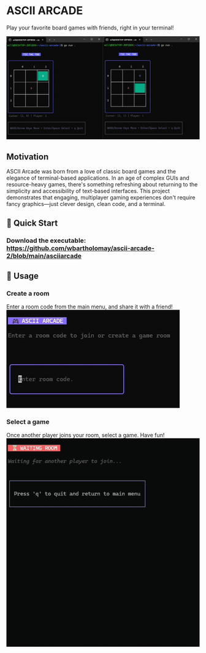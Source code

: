 # ASCII ARCADE
Play your favorite board games with friends, right in your terminal!

![Tic Tac Toe Demo](./images/tictactoe-demo.gif)

## Motivation

ASCII Arcade was born from a love of classic board games and the elegance of terminal-based applications. In an age of complex GUIs and resource-heavy games, there's something refreshing about returning to the simplicity and accessibility of text-based interfaces. This project demonstrates that engaging, multiplayer gaming experiences don't require fancy graphics—just clever design, clean code, and a terminal.

## 🚀 Quick Start

### Download the executable: https://github.com/wbartholomay/ascii-arcade-2/blob/main/asciiarcade

## 📖 Usage

### Create a room

Enter a room code from the main menu, and share it with a friend!
![Main Menu](./images/main-menu.gif)

### Select a game

Once another player joins your room, select a game. Have fun!
![Game Select](./images/game-select.gif)
